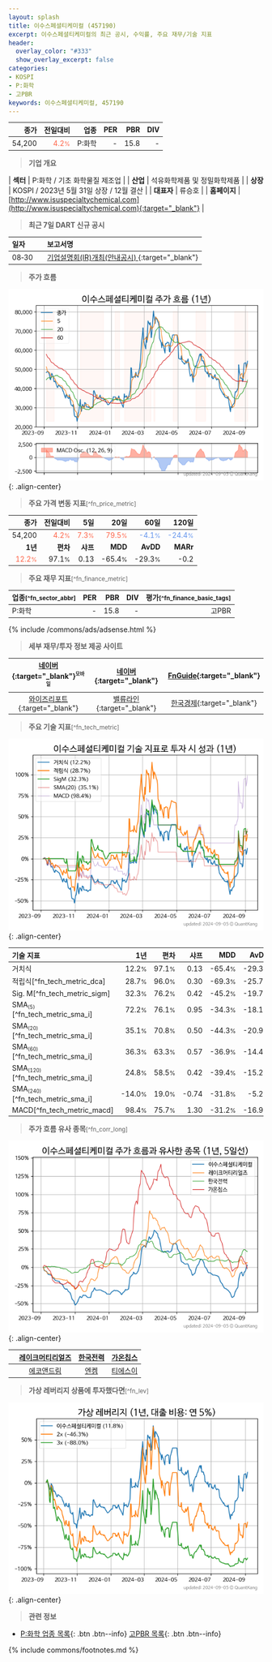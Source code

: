 ```yaml
---
layout: splash
title: 이수스페셜티케미컬 (457190)
excerpt: 이수스페셜티케미컬의 최근 공시, 수익률, 주요 재무/기술 지표
header:
  overlay_color: "#333"
  show_overlay_excerpt: false
categories:
- KOSPI
- P:화학
- 고PBR
keywords: 이수스페셜티케미컬, 457190
---
```


| **종가** | **전일대비** | **업종** | **PER** | **PBR** | **DIV** |
| -------: | -----------: | -------: | ------: | ------: | ------: |
| 54,200 | <span style="color: tomato">4.2<small>%</small></span> | P:화학 | - | 15.8 | - |

<!-- more -->


> **기업 개요**<a id="company"></a>

| <span style="white-space:nowrap;">**섹터**</span> | P:화학 / 기초 화학물질 제조업 |
| <span style="white-space:nowrap;">**산업**</span> | 석유화학제품 및 정밀화학제품 |
| <span style="white-space:nowrap;">**상장**</span> | KOSPI / 2023년 5월 31일 상장 / 12월 결산 |
| <span style="white-space:nowrap;">**대표자**</span> | 류승호 |
| <span style="white-space:nowrap;">**홈페이지**</span> | [http://www.isuspecialtychemical.com](http://www.isuspecialtychemical.com){:target="_blank"} |


> **최근 7일 DART 신규 공시**<a id="dart"></a>

| **일자** |      | **보고서명** |
| :------- | :--- | :----------- |
| 08&#x2011;30 | | [기업설명회(IR)개최(안내공시)              ](https://dart.fss.or.kr/dsaf001/main.do?rcpNo=20240830800719){:target="_blank"} |


> **주가 흐름**<a id="price"></a>

![457190](/stock/images/457190.png){: .align-center}


> **주요 가격 변동 지표**<small>[^fn_price_metric]</small>

| **종가** | **전일대비** | **5일** | **20일** | **60일** | **120일** |
| -------: | -----------: | ------: | -------: | -------: | --------: |
| 54,200 | <span style="color: tomato">4.2<small>%</small></span> | <span style="color: tomato">7.3<small>%</small></span> | <span style="color: tomato">79.5<small>%</small></span> | <span style="color: cornflowerblue">-4.1<small>%</small></span> | <span style="color: cornflowerblue">-24.4<small>%</small></span> |
| **1년** | **편차** | **샤프** | **MDD** | **AvDD** | **MARr** |
| <span style="color: tomato">12.2<small>%</small></span> | 97.1<small>%</small> | 0.13 | -65.4<small>%</small> | -29.3<small>%</small> | -0.2 |


> **주요 재무 지표**<small>[^fn_finance_metric]</small>

| **업종**<small>[^fn_sector_abbr]</small> | **PER** | **PBR** | **DIV** | **평가**<small>[^fn_finance_basic_tags]</small> |
| :--------------------------------------- | ------: | ------: | ------: | ----------------------------------------------: |
| P:화학 | - | 15.8 | - | 고PBR |



{% include /commons/ads/adsense.html %}

> **세부 재무/투자 정보 제공 사이트**

| [네이버](https://m.stock.naver.com/domestic/stock/457190/finance/summary){:target="_blank"}<sup><small>모바일</small></sup> | [네이버](https://finance.naver.com/item/coinfo.naver?code=457190){:target="_blank"} | [FnGuide](https://comp.fnguide.com/SVO2/ASP/SVD_Invest.asp?gicode=A457190&MenuYn=Y){:target="_blank"} |
| :---: | :---: | :---: |
| [와이즈리포트](https://comp.wisereport.co.kr/company/c1040001.aspx?cmp_cd=457190){:target="_blank"} | [밸류라인](https://www.valueline.co.kr/finance/summary/457190){:target="_blank"} | [한국경제](https://markets.hankyung.com/stock/457190/financial-summary){:target="_blank"} |


> **주요 기술 지표**<small>[^fn_tech_metric]</small>


![457190](/stock/images/457190_tech.png){: .align-center}

| **기술 지표** | **1년** | **편차** | **샤프** | **MDD** | **AvDD** |
| :------------ | ------: | -----------: | -------: | ------: | -------: |
| 거치식 | 12.2<small>%</small> | 97.1<small>%</small> | 0.13 | -65.4<small>%</small> | -29.3<small>%</small> |
| 적립식[^fn_tech_metric_dca] | 28.7<small>%</small> | 96.0<small>%</small> | 0.30 | -69.3<small>%</small> | -25.7<small>%</small> |
| Sig. M[^fn_tech_metric_sigm] | 32.3<small>%</small> | 76.2<small>%</small> | 0.42 | -45.2<small>%</small> | -19.7<small>%</small> |
| SMA<small><sub>(5)</sub></small>[^fn_tech_metric_sma_i] | 72.2<small>%</small> | 76.1<small>%</small> | 0.95 | -34.3<small>%</small> | -18.1<small>%</small> |
| SMA<small><sub>(20)</sub></small>[^fn_tech_metric_sma_i] | 35.1<small>%</small> | 70.8<small>%</small> | 0.50 | -44.3<small>%</small> | -20.9<small>%</small> |
| SMA<small><sub>(60)</sub></small>[^fn_tech_metric_sma_i] | 36.3<small>%</small> | 63.3<small>%</small> | 0.57 | -36.9<small>%</small> | -14.4<small>%</small> |
| SMA<small><sub>(120)</sub></small>[^fn_tech_metric_sma_i] | 24.8<small>%</small> | 58.5<small>%</small> | 0.42 | -39.4<small>%</small> | -15.2<small>%</small> |
| SMA<small><sub>(240)</sub></small>[^fn_tech_metric_sma_i] | -14.0<small>%</small> | 19.0<small>%</small> | -0.74 | -31.8<small>%</small> | -5.2<small>%</small> |
| MACD[^fn_tech_metric_macd] | 98.4<small>%</small> | 75.7<small>%</small> | 1.30 | -31.2<small>%</small> | -16.9<small>%</small> |


> **주가 흐름 유사 종목**<a id="corr"></a><small>[^fn_corr_long]</small>

![457190](/stock/images/457190_corr.png){: .align-center}

|       | [레이크머티리얼즈](/281740/) | [한국전력](/015760/) | [가온칩스](/399720/) |
| :---: | :------------------------------------: | :------------------------------------: | :------------------------------------: |
|       | [에코앤드림](/101360/) | [엔켐](/348370/) | [티에스이](/131290/) |


> **가상 레버리지 상품에 투자했다면**<a id="2x"></a><small>[^fn_lev]</small>

![457190](/stock/images/457190_2x.png){: .align-center}


> **관련 정보**

- [P:화학 업종 목록](/stats/sector/kospi_업종_화학_종목/){: .btn .btn--info} [고PBR 목록](/fn/fn_high_pbr/){: .btn .btn--info}

{% include commons/footnotes.md %}